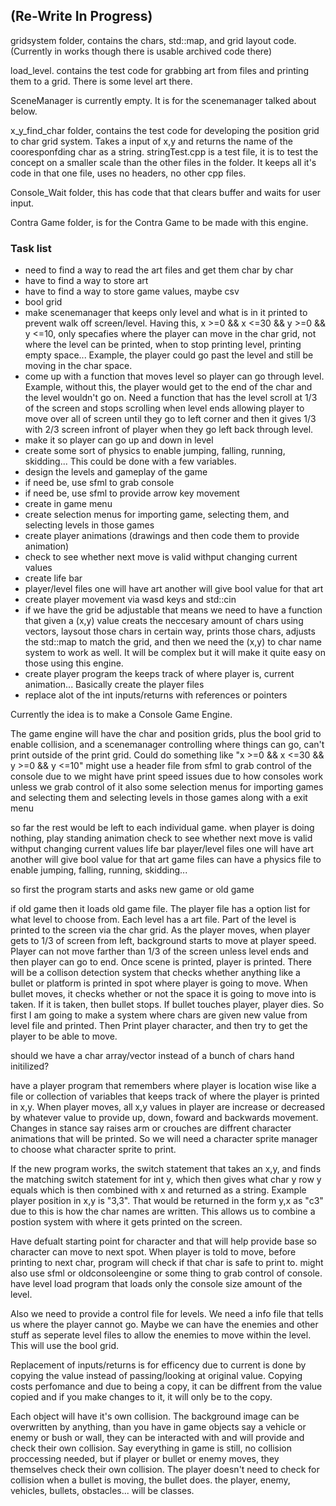 ## (Re-Write In Progress)

gridsystem folder, contains the chars, std::map, and grid layout code. (Currently in works though there is usable archived code there)

load_level. contains the test code for grabbing art from files and printing them to a grid. There is some level art there.

SceneManager is currently empty. It is for the scenemanager talked about below.

x_y_find_char folder, contains the test code for developing the position grid to char grid system. Takes a input of x,y and returns the 
name of the cooresponfding char as a string. stringTest.cpp is a test file, it is to test the concept on a smaller scale than the other 
files in the folder. It keeps all it's code in that one file, uses no headers, no other cpp files.

Console_Wait folder, this has code that that clears buffer and waits for user input.

Contra Game folder, is for the Contra Game to be made with this engine.

### Task list
- need to find a way to read the art files and get them char by char
- have to find a way to store art
- have to find a way to store game values, maybe csv
- bool grid
- make scenemanager that keeps only level and what is in it printed to prevent walk off screen/level. Having this, x >=0 && x <=30 && y >=0 && y <=10, only specafies where the player can move in the char grid, not where the level can be printed, when to stop printing level, printing empty space... Example, the player could go past the level and still be moving in the char space.
- come up with a function that moves level so player can go through level. Example, without this, the player would get to the end of the char and the level wouldn't go on. Need a function that has the level scroll at 1/3 of the screen and stops scrolling when level ends allowing player to move over all of screen until they go to left corner and then it gives 1/3 with 2/3 screen infront of player when they go left back through level.
- make it so player can go up and down in level
- create some sort of physics to enable jumping, falling, running, skidding... This could be done with a few variables.
- design the levels and gameplay of the game
- if need be, use sfml to grab console
- if need be, use sfml to provide arrow key movement
- create in game menu
- create selection menus for importing game, selecting them, and selecting levels in those games 
- create player animations (drawings and then code them to provide animation)
- check to see whether next move is valid withput changing current values
- create life bar
- player/level files one will have art another will give bool value for that art
- create player movement via wasd keys and std::cin
- if we have the grid be adjustable that means we need to have a function that given a (x,y) value creats the neccesary amount of chars using vectors, laysout those chars in certain way, prints those chars, adjusts the std::map to match the grid, and then we need the (x,y) to char name system to work as well. It will be complex but it will make it quite easy on those using this engine.
- create player program the keeps track of where player is, current animation... Basically create the player files
- replace alot of the int inputs/returns with references or pointers

Currently the idea is to make a Console Game Engine.

The game engine will have the char and position grids, plus the bool grid to enable collision,
and a scenemanager controlling where things can go, can't print outside of the print grid. Could do something like "x >=0 && x <=30 && y >=0 && y <=10"
might use a header file from sfml to grab control of the console due to we might have print speed issues due to how consoles work unless we grab control of it 
also some selection menus for importing games and selecting them and selecting levels in those games 
along with a exit menu

so far the rest would be left to each individual game.
when player is doing nothing, play standing animation
check to see whether next move is valid withput changing current values
life bar
player/level files one will have art another will give bool value for that art
game files can have a physics file to enable jumping, falling, running, skidding...

so first the program starts and asks new game or old game

if old game then it loads old game file.
The player file has a option list for what level to choose from.
Each level has a art file. Part of the level is printed to the screen via the char grid. 
As the player moves, when player gets to 1/3 of screen from left, background starts to move at player speed. 
Player can not move farther than 1/3 of the screen unless level ends and then player can go to end.
Once scene is printed, player is printed. There will be a collison detection system that checks whether anything like a bullet or platform is printed in spot where player is going to move. 
When bullet moves, it checks whether or not the space it is going to move into is taken. If it is taken, then bullet stops. If bullet touches player, player dies.
So first I am going to make a system where chars are given new value from level file and printed. Then Print player character, and then try to get the player to be able to move.

should we have a char array/vector instead of a bunch of chars hand initilized?

have a player program that remembers where player is location wise like a file or collection of variables that keeps track of where the player is printed in x,y. When player moves, all x,y values in player are increase or decreased by whatever value to provide up, down, foward and backwards movement. Changes in stance say raises arm or crouches are diffrent character animations that will be printed. So we will need a character sprite manager to choose what character sprite to print.

If the new program works, the switch statement that takes an x,y, and finds the matching switch statement for int y, which then gives what char y row y equals which is then combined with x and returned as a string. Example player position in x,y is "3,3". That would be returned in the form y,x as "c3" due to this is how the char names are written. This allows us to combine a postion system with where it gets printed on the screen.

Have defualt starting point for character and that will help provide base so character can move to next spot. 
When player is told to move, before printing to next char, program will check if that char is safe to print to.
might also use sfml or oldconsoleengine or some thing to grab control of console.
have level load program that loads only the console size amount of the level.

Also we need to provide a control file for levels. We need a info file that tells us where the player cannot go. Maybe we can have the enemies and other stuff as seperate level files to allow the enemies to move within the level. This will use the bool grid.

Replacement of inputs/returns is for efficency due to current is done by copying the value instead of passing/looking at original value. Copying costs perfomance and due to being a copy, it can be diffrent from the value copied and if you make changes to it, it will only be to the copy.

Each object will have it's own collision. The background image can be overwritten by anything, than you have in game objects say a vehicle or enemy or bush or wall, they can be interacted with and will provide and check their own collision. Say everything in game is still, no collision proccessing needed, but if player or bullet or enemy moves, they themselves check their own collision. The player doesn't need to check for collision when a bullet is moving, the bullet does.
the player, enemy, vehicles, bullets, obstacles... will be classes.